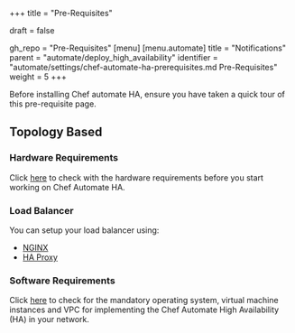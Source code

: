 +++
title = "Pre-Requisites"

draft = false

gh_repo = "Pre-Requisites"
[menu]
  [menu.automate]
    title = "Notifications"
    parent = "automate/deploy_high_availability"
    identifier = "automate/settings/chef-automate-ha-prerequisites.md Pre-Requisites"
    weight = 5
+++

Before installing Chef automate HA, ensure you have taken a quick tour of this pre-requisite page.

## Topology Based

### Hardware Requirements

Click [here](/automate/ha_platform_support/#hardware-requirements) to check with the hardware requirements before you start working on Chef Automate HA.

### Load Balancer

You can setup your load balancer using:

* [NGINX](/automate/loadbalancer_configuration/#load-balancer-setup-using-nginx)
* [HA Proxy](/automate/loadbalancer_configuration/#load-balancer-setup-using-ha-proxy)

### Software Requirements

Click [here](/automate/ha_platform_support/#software-requirements) to check for the mandatory operating system, virtual machine instances and VPC for implementing the Chef Automate High Availability (HA) in your network.

